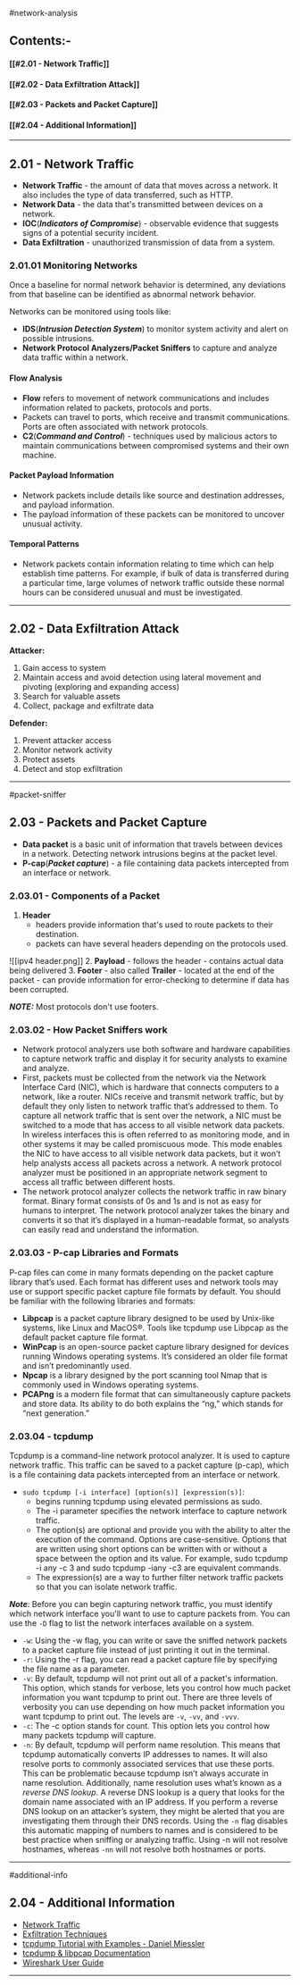 
#network-analysis 

## Contents:-

#### [[#2.01 - Network Traffic]]
#### [[#2.02 - Data Exfiltration Attack]]

#### [[#2.03 - Packets and Packet Capture]]

#### [[#2.04 - Additional Information]]

---

## 2.01 - Network Traffic

- **Network Traffic** - the amount of data that moves across a network. It also includes the type of data transferred, such as HTTP.
- **Network Data** - the data that's transmitted between devices on a network.
- **IOC**(***Indicators of Compromise***) - observable evidence that suggests signs of a potential security incident.
- **Data Exfiltration** - unauthorized transmission of data from a system.

### 2.01.01 Monitoring Networks

Once a baseline for normal network behavior is determined, any deviations from that baseline can be identified as abnormal network behavior.

Networks can be monitored using tools like:

- **IDS**(***Intrusion Detection System***) to monitor system activity and alert on possible intrusions.
- **Network Protocol Analyzers/Packet Sniffers** to capture and analyze data traffic within a network. 

#### Flow Analysis

- **Flow** refers to movement of network communications and includes information related to packets, protocols and ports. 
- Packets can travel to ports, which receive and transmit communications. Ports are often associated with network protocols.
- **C2**(***Command and Control***) - techniques used by malicious actors to maintain communications between compromised systems and their own machine.

#### Packet Payload Information

- Network packets include details like source and destination addresses, and payload information.
- The payload information of these packets can be monitored to uncover unusual activity.

#### Temporal Patterns

- Network packets contain information relating to time which can help establish time patterns. For example, if bulk of data is transferred during a particular time, large volumes of network traffic outside these normal hours can be considered unusual and must be investigated.

---

## 2.02 - Data Exfiltration Attack

**Attacker:**
1. Gain access to system
2. Maintain access and avoid detection using lateral movement and pivoting (exploring and expanding access)
3. Search for valuable assets
4. Collect, package and exfiltrate data

**Defender:**
1. Prevent attacker access
2. Monitor network activity
3. Protect assets
4. Detect and stop exfiltration

---

#packet-sniffer 
## 2.03 - Packets and Packet Capture

- **Data packet**  is a basic unit of information that travels between devices in a network. Detecting network intrusions begins at the packet level.
- **P-cap**(***Packet capture***) - a file containing data packets intercepted from an interface or network.

### 2.03.01 - Components of a Packet

1. **Header** 
	- headers provide information that's used to route packets to their destination.
	- packets can have several headers depending on the protocols used.

![[ipv4 header.png]]
2. **Payload**
	- follows the header
	- contains actual data being delivered
3. **Footer**
	- also called **Trailer**
	- located at the end of the packet
	- can provide information for error-checking to determine if data has been corrupted.

***NOTE:*** Most protocols don't use footers.

### 2.03.02 - How Packet Sniffers work

- Network protocol analyzers use both software and hardware capabilities to capture network traffic and display it for security analysts to examine and analyze.
- First, packets must be collected from the network via the Network Interface Card (NIC), which is hardware that connects computers to a network, like a router. NICs receive and transmit network traffic, but by default they only listen to network traffic that’s addressed to them. To capture all network traffic that is sent over the network, a NIC must be switched to a mode that has access to all visible network data packets. In wireless interfaces this is often referred to as monitoring mode, and in other systems it may be called promiscuous mode. This mode enables the NIC to have access to all visible network data packets, but it won’t help analysts access all packets across a network. A network protocol analyzer must be positioned in an appropriate network segment to access all traffic between different hosts.
- The network protocol analyzer collects the network traffic in raw binary format. Binary format consists of 0s and 1s and is not as easy for humans to interpret. The network protocol analyzer takes the binary and converts it so that it’s displayed in a human-readable format, so analysts can easily read and understand the information.  

### 2.03.03 - P-cap Libraries and Formats

P-cap files can come in many formats depending on the packet capture library that’s used. Each format has different uses and network tools may use or support specific packet capture file formats by default. You should be familiar with the following libraries and formats:

- **Libpcap** is a packet capture library designed to be used by Unix-like systems, like Linux and MacOS®. Tools like tcpdump use Libpcap as the default packet capture file format. 
- **WinPcap** is an open-source packet capture library designed for devices running Windows operating systems. It’s considered an older file format and isn’t predominantly used.
- **Npcap** is a library designed by the port scanning tool Nmap that is commonly used in Windows operating systems.
- **PCAPng** is a modern file format that can simultaneously capture packets and store data. Its ability to do both explains the “ng,” which stands for “next generation.”

### 2.03.04 - tcpdump

Tcpdump is a command-line network protocol analyzer. It is used to capture network traffic. This traffic can be saved to a packet capture (p-cap), which is a file containing data packets intercepted from an interface or network.

- `sudo tcpdump [-i interface] [option(s)] [expression(s)]`: 
	- begins running tcpdump using elevated permissions as sudo. 
	- The -i parameter specifies the network interface to capture network traffic. 
	- The option(s) are optional and provide you with the ability to alter the execution of the command. Options are case-sensitive. Options that are written using short options can be written with or without a space between the option and its value. For example, sudo tcpdump -i any -c 3 and sudo tcpdump -iany -c3 are equivalent commands.
	- The expression(s) are a way to further filter network traffic packets so that you can isolate network traffic. 
	
***Note***: Before you can begin capturing network traffic, you must identify which network interface you'll want to use to capture packets from. You can use the `-D` flag to list the network interfaces available on a system.


- `-w`: Using the -w flag, you can write or save the sniffed network packets to a packet capture file instead of just printing it out in the terminal.
- `-r`: Using the -r flag, you can read a packet capture file by specifying the file name as a parameter. 
- `-v`: By default, tcpdump will not print out all of a packet's information. This option, which stands for verbose, lets you control how much packet information you want tcpdump to print out. There are three levels of verbosity you can use depending on how much packet information you want tcpdump to print out. The levels are `-v`, `-vv`, and `-vvv`. 
- `-c`: The -c option stands for count. This option lets you control how many packets tcpdump will capture. 
- `-n`: By default, tcpdump will perform name resolution. This means that tcpdump automatically converts IP addresses to names. It will also resolve ports to commonly associated services that use these ports. This can be problematic because tcpdump isn’t always accurate in name resolution. Additionally, name resolution uses what’s known as a *reverse DNS lookup*. A reverse DNS lookup is a query that looks for the domain name associated with an IP address. If you perform a reverse DNS lookup on an attacker’s system, they might be alerted that you are investigating them through their DNS records. Using the `-n` flag disables this automatic mapping of numbers to names and is considered to be best practice when sniffing or analyzing traffic. Using -n will not resolve hostnames, whereas `-nn` will not resolve both hostnames or ports. 

---

#additional-info 
## 2.04 - Additional Information

- [Network Traffic](https://attack.mitre.org/datasources/DS0029/)
- [Exfiltration Techniques](https://attack.mitre.org/tactics/TA0010/)
- [tcpdump Tutorial with Examples - Daniel Miessler](https://danielmiessler.com/p/tcpdump/)
- [tcpdump & libpcap Documentation](https://www.tcpdump.org/)
- [Wireshark User Guide](https://www.wireshark.org/docs/wsug_html/)

---
